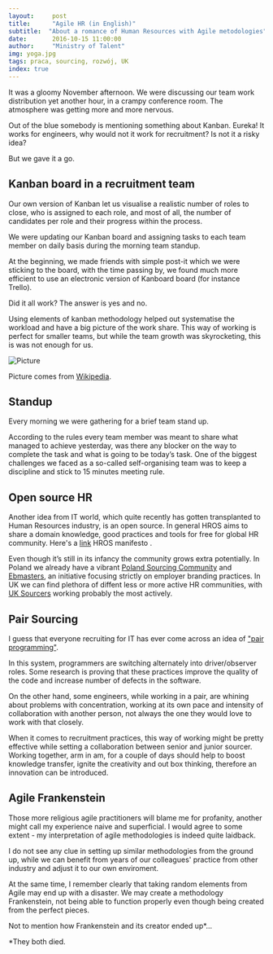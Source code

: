 ```yaml
---
layout:     post
title:      "Agile HR (in English)"
subtitle:  "About a romance of Human Resources with Agile metodologies"
date:       2016-10-15 11:00:00 
author:     "Ministry of Talent"
img: yoga.jpg
tags: praca, sourcing, rozwój, UK
index: true
---
```


It was a gloomy November afternoon. We were discussing our team work distribution yet another hour, in a crampy conference room. 
The atmosphere  was getting more and more nervous. 

Out of the blue somebody is mentioning something about Kanban. Eureka! 
It works for engineers, why would not it work for recruitment? Is not it a risky idea? 

But we gave it a go.


<h2 class="section-heading">Kanban board in a recruitment team </h2>


Our own version of Kanban let us visualise a realistic number of roles to close, who is assigned to each role, and most of all, the number of candidates per role and their progress within the process. 

We were updating our Kanban board and assigning tasks to each team member on daily basis during the morning team standup.

At the beginning, we made friends with simple post-it which we were sticking to the board, with the time passing by, we found much more efficient to use an electronic version of Kanboard board (for instance Trello).

Did it all work? The answer is yes and no. 

Using elements of kanban methodology helped out systematise the workload and have a big picture of the work share. 
This way of working is perfect for smaller teams, but while the team growth was skyrocketing, this is was not enough for us.


<img src="cards/img/Simple-kanban-board-.jpg" class="img-responsive" alt="Picture">

Picture comes from [Wikipedia](https://en.wikipedia.org/wiki/Kanban_board).

<h2 class="section-heading">Standup</h2>

Every morning we were gathering for a brief team stand up. 

According to the rules every team member was meant to share what managed to achieve yesterday, was there any blocker on the way to complete the task and what is going to be today’s task. 
One of the biggest challenges we faced as a so-called self-organising team was to keep a discipline and stick to 15 minutes meeting rule.


<h2 class="section-heading">Open source HR</h2>

Another idea from IT world, which quite recently has gotten transplanted to Human Resources industry, is an open source. 
In general HROS aims to share a domain knowledge, good practices and tools for free for global HR community.
Here's a [link](http://hros.co/#what-is-hros) HROS manifesto . 

Even though it’s still in its infancy the community grows extra potentially.
In Poland we already have a vibrant [Poland Sourcing Community](https://www.facebook.com/groups/1582400382020142/) and [Ebmasters](https://www.facebook.com/ebmasters/), an initiative focusing strictly on employer branding practices. 
In UK we can find plethora of diffent less or more active HR communities, with [UK Sourcers](https://twitter.com/uksourcers) working probably the most actively.


<h2 class="section-heading">Pair Sourcing</h2>


I guess that everyone recruiting for IT has ever come across an idea of ["pair programming"](https://en.wikipedia.org/wiki/Pair_programming).

In this system, programmers are switching alternately  into driver/observer roles. Some research is proving that these practices improve the quality of the code and increase number of defects in the software.

On the other hand, some engineers, while working in a pair, are whining about problems with concentration, working at its own pace and intensity of collaboration with another person, not always the one they would love to work with that closely.

When it comes to recruitment practices, this way of working might be pretty effective while setting a collaboration between senior and junior sourcer. 
Working together, arm in am,  for a couple of days should help to boost knowledge transfer, ignite the creativity and out box thinking, therefore an innovation can be introduced.


<h2 class="section-heading">Agile Frankenstein</h2>


Those more religious agile practitioners will blame me for profanity, another might call my experience naive and superficial. 
I would agree to some extent - my interpretation of agile methodologies is indeed quite laidback. 

I do not see any clue in setting up similar methodologies from the ground up, while we can benefit from years of our colleagues' practice from other industry and adjust it to our own enviroment.

At the same time, I remember clearly that taking random elements from Agile may end up with a disaster. We may create a methodology Frankenstein, not being able to function properly even though being created from the perfect pieces. 

Not to mention how Frankenstein and its creator ended up*...


*They both died.


